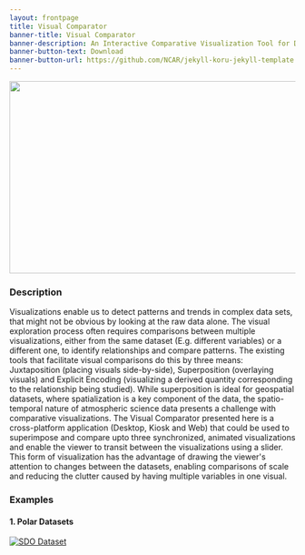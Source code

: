 ```yaml
---
layout: frontpage
title: Visual Comparator
banner-title: Visual Comparator
banner-description: An Interactive Comparative Visualization Tool for Dynamic Spatio-Temporal Visualizations
banner-button-text: Download
banner-button-url: https://github.com/NCAR/jekyll-koru-jekyll-template
---
```


<p align="center">
  <img width="600" height="338" src="https://aws-unity-test-bucket.s3.amazonaws.com/DemoSetv2/Comparator.gif">
</p>

### Description ###

Visualizations enable us to detect patterns and trends in complex data sets, that might not be obvious by looking at the raw data alone. The visual exploration process often requires comparisons between multiple visualizations, either from the same dataset (E.g. different variables) or a different one, to identify relationships and compare patterns. The existing tools that facilitate visual comparisons do this by three means: Juxtaposition (placing visuals side-by-side), Superposition (overlaying visuals) and Explicit Encoding (visualizing a derived quantity corresponding to the relationship being studied). While superposition is ideal for geospatial datasets, where spatialization is a key component of the data, the spatio-temporal nature of atmospheric science data presents a challenge with comparative visualizations. The Visual Comparator presented here is a cross-platform application (Desktop, Kiosk and Web) that could be used to superimpose and compare upto three synchronized, animated visualizations and enable the viewer to transit between the visualizations using a slider. This form of visualization has the advantage of drawing the viewer's attention to changes between the datasets, enabling comparisons of scale and reducing the clutter caused by having multiple variables in one visual.

### Examples ###
#### 1. Polar Datasets ####
[![SDO Dataset](https://aws-unity-test-bucket.s3.amazonaws.com/DemoSetv2/NP.png)](https://aws-unity-test-bucket.s3.amazonaws.com/DemoSetv2/NorthPole/index.html)
